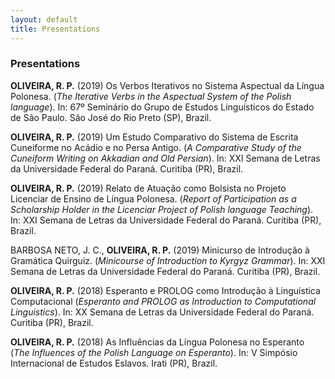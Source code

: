 ```yaml
---
layout: default
title: Presentations
---
```


### Presentations

**OLIVEIRA, R. P.** (2019) Os Verbos Iterativos no Sistema Aspectual da Língua Polonesa. (_The Iterative Verbs in the Aspectual System of the Polish language_). In: 67º Seminário do Grupo de Estudos Linguísticos do Estado de São Paulo. São José do Rio Preto (SP), Brazil.

**OLIVEIRA, R. P.** (2019) Um Estudo Comparativo do Sistema de Escrita Cuneiforme no Acádio e no Persa Antigo. (_A Comparative Study of the Cuneiform Writing on Akkadian and Old Persian_). In: XXI Semana de Letras da Universidade Federal do Paraná. Curitiba (PR), Brazil.

**OLIVEIRA, R. P.** (2019) Relato de Atuação como Bolsista no Projeto Licenciar de Ensino de Língua Polonesa. (_Report of Participation as a Scholarship Holder in the Licenciar Project of Polish language Teaching_). In: XXI Semana de Letras da Universidade Federal do Paraná. Curitiba (PR), Brazil.

BARBOSA NETO, J. C., **OLIVEIRA, R. P.** (2019) Minicurso de Introdução à Gramática Quirguiz. (_Minicourse of Introduction to Kyrgyz Grammar_). In: XXI Semana de Letras da Universidade Federal do Paraná. Curitiba (PR), Brazil.

**OLIVEIRA, R. P.** (2018) Esperanto e PROLOG como Introdução à Linguística Computacional (_Esperanto and PROLOG as Introduction to Computational Linguistics_). In: XX Semana de Letras da Universidade Federal do Paraná. Curitiba (PR), Brazil.

**OLIVEIRA, R. P.** (2018) As Influências da Língua Polonesa no Esperanto (_The Influences of the Polish Language on Esperanto_). In: V Simpósio Internacional de Estudos Eslavos. Irati (PR), Brazil.
